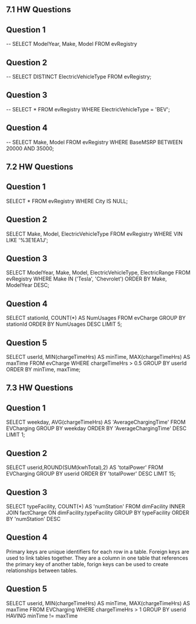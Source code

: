 ## 7.1 HW Questions
## Question 1
-- SELECT ModelYear, Make, Model
FROM evRegistry

## Question 2
-- SELECT DISTINCT ElectricVehicleType
FROM evRegistry;

## Question 3
-- SELECT *
FROM evRegistry
WHERE ElectricVehicleType = 'BEV';

## Question 4
-- SELECT Make, Model
FROM evRegistry
WHERE BaseMSRP BETWEEN 20000 AND 35000;

## 7.2 HW Questions
## Question 1
SELECT *
FROM evRegistry
WHERE City IS NULL;

## Question 2
SELECT Make, Model, ElectricVehicleType
FROM evRegistry
WHERE VIN LIKE '%3E1EA1J';

## Question 3
SELECT ModelYear, Make, Model, ElectricVehicleType, ElectricRange
FROM evRegistry
WHERE Make IN ('Tesla', 'Chevrolet')
ORDER BY Make, ModelYear DESC;

## Question 4
SELECT stationId, COUNT(*) AS NumUsages
FROM evCharge
GROUP BY stationId
ORDER BY NumUsages DESC
LIMIT 5;

## Question 5
SELECT userId, MIN(chargeTimeHrs) AS minTime, MAX(chargeTimeHrs) AS maxTime
FROM evCharge
WHERE chargeTimeHrs > 0.5
GROUP BY userId
ORDER BY minTime, maxTime;

## 7.3 HW Questions
## Question 1
SELECT weekday, AVG(chargeTimeHrs) AS 'AverageChargingTime'
FROM EVCharging
GROUP BY weekday
ORDER BY 'AverageChargingTime' DESC
LIMIT 1;

## Question 2
SELECT userid,ROUND(SUM(kwhTotal),2) AS 'totalPower'
FROM EVCharging
GROUP BY userid
ORDER BY 'totalPower' DESC
LIMIT 15;


## Question 3
SELECT typeFacility, COUNT(*) AS 'numStation'
FROM dimFacility
INNER JOIN factCharge ON dimFacility.typeFacility
GROUP BY typeFacility
ORDER BY 'numStation' DESC

## Question 4
Primary keys are unique identifiers for each row in a table. Foreign keys are used to link tables together. They are a column in one table that references the primary key of another table, forign keys can be used to create relationships between tables.

## Question 5
SELECT userid, MIN(chargeTimeHrs) AS minTime, MAX(chargeTimeHrs) AS maxTime
FROM EVCharging
WHERE chargeTimeHrs > 1
GROUP BY userid
HAVING minTime != maxTime

